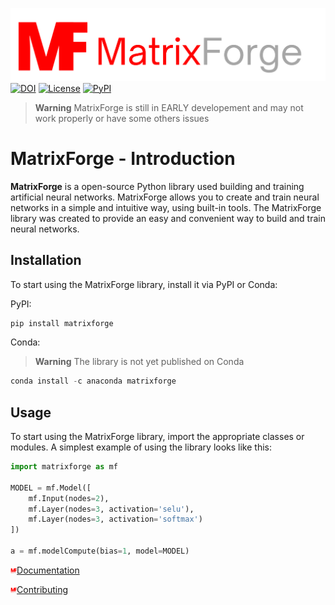 [![Alt text](/branding/logo1.png "Optional title")](https://github.com/Kacperaan/matrixforge)
[![DOI](https://zenodo.org/badge/630897036.svg)](https://zenodo.org/badge/latestdoi/630897036)
[![License](https://img.shields.io/badge/License-Apache_2.0-blue.svg)](https://opensource.org/licenses/Apache-2.0)
[![PyPI](https://img.shields.io/pypi/v/hy)](https://pypi.org/project/matrixforge/)

> **Warning** MatrixForge is still in EARLY developement and may not work properly or have some others issues

# MatrixForge - Introduction
 
**MatrixForge** is a open-source Python library used building and training artificial neural networks. MatrixForge allows you to create and train neural networks in a simple and intuitive way, using built-in tools. The MatrixForge library was created to provide an easy and convenient way to build and train neural networks.

## Installation
To start using the MatrixForge library, install it via PyPI or Conda:

PyPI:
```python
pip install matrixforge
```
Conda:
> **Warning** The library is not yet published on Conda
```python
conda install -c anaconda matrixforge
```
## Usage
To start using the MatrixForge library, import the appropriate classes or modules. A simplest example of using the library looks like this:
```python
import matrixforge as mf

MODEL = mf.Model([
    mf.Input(nodes=2),
    mf.Layer(nodes=3, activation='selu'),
    mf.Layer(nodes=3, activation='softmax')
])

a = mf.modelCompute(bias=1, model=MODEL)
```
<img src="/branding/logo2.png" width=2% height=2%>[Documentation](DOCUMENTATION.md)

<img src="/branding/logo2.png" width=2% height=2%>[Contributing](.github/CONTRIBIUTING.md)
